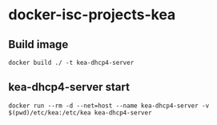 # docker-isc-projects-kea

## Build image
```
docker build ./ -t kea-dhcp4-server
```

## kea-dhcp4-server start
```
docker run --rm -d --net=host --name kea-dhcp4-server -v $(pwd)/etc/kea:/etc/kea kea-dhcp4-server
```
